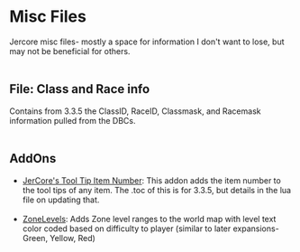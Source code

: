 # Misc Files

Jercore misc files- mostly a space for information I don't want to lose, but may not be beneficial for others.
<br><br>

## File: Class and Race info
Contains from 3.3.5 the ClassID, RaceID, Classmask, and Racemask information pulled from the DBCs.
<br><br>

## AddOns
- <ins>JerCore's Tool Tip Item Number</ins>: This addon adds the item number to the tool tips of any item. The .toc of this is for 3.3.5, but details in the lua file on updating that.
<br><br>
- <ins>ZoneLevels</ins>: Adds Zone level ranges to the world map with level text color coded based on difficulty to player (similar to later expansions- Green, Yellow, Red)
